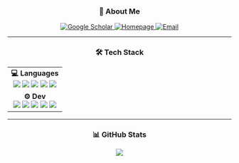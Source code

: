 <h3 align="center"> 🚀 About Me </h3>

<p align="center">
  <a href="https://scholar.google.com/citations?user=MyIS_8QAAAAJ&hl=zh-CN&oi=sra">
    <img alt="Google Scholar" src="https://img.shields.io/badge/Google&nbsp;Scholar-4285F4?style=for-the-badge&logo=google-scholar&logoColor=white">
  </a>
  <a href="https://ziyiwhat.github.io/">
    <img alt="Homepage" src="https://img.shields.io/badge/Homepage-181717?style=for-the-badge&logo=github">
  </a>
  <a href="mailto:ziyiwhat@gmail.com">
    <img alt="Email" src="https://img.shields.io/badge/Email-EA4335?style=for-the-badge&logo=gmail&logoColor=white">
  </a>
</p>

---

<h3 align="center"> 🛠 Tech Stack </h3>

<table align="center" border="0">
  <tr>
    <td align="center">
      <strong>💻 Languages</strong><br>
      <img src="https://img.shields.io/badge/Python-3776AB?style=for-the-badge&logo=python&logoColor=white">
      <img src="https://img.shields.io/badge/C++-00599C?style=for-the-badge&logo=c%2B%2B&logoColor=white">
      <img src="https://img.shields.io/badge/PHP-777BB4?style=for-the-badge&logo=php&logoColor=white">
      <img src="https://img.shields.io/badge/SQL-4479A1?style=for-the-badge&logo=mysql&logoColor=white">
      <img src="https://img.shields.io/badge/Rust-000000?style=for-the-badge&logo=rust&logoColor=white">
    </td>
  </tr>
<!--   <tr>
    <td align="center">
      <strong>🛢 Databases</strong><br>
      <img src="https://img.shields.io/badge/MySQL-4479A1?style=for-the-badge&logo=mysql&logoColor=white">
      <img src="https://img.shields.io/badge/GaussDB-47A248?style=for-the-badge&logo=mongodb&logoColor=white">
      <img src="https://img.shields.io/badge/openGauss-0052CC?style=for-the-badge&logo=postgresql&logoColor=white">
    </td>
  </tr> -->
  <tr>
    <td align="center">
      <strong>⚙️ Dev</strong><br>
      <img src="https://img.shields.io/badge/Linux-FCC624?style=for-the-badge&logo=linux&logoColor=black">
      <img src="https://img.shields.io/badge/Wireshark-1679A7?style=for-the-badge&logo=wireshark&logoColor=white">
      <img src="https://img.shields.io/badge/Docker-2496ED?style=for-the-badge&logo=docker&logoColor=white">
      <img src="https://img.shields.io/badge/LaTeX-008080?style=for-the-badge&logo=latex&logoColor=white">
      <img src="https://img.shields.io/badge/OpenPGP-008000?style=for-the-badge&logo=gnu-privacy-guard&logoColor=white">
    </td>
  </tr>
</table>

---

<h3 align="center"> 📊 GitHub Stats </h3>

<p align="center">
  <a href="https://github.com/ziyiwhat">
    <img src="https://github-readme-stats.vercel.app/api/top-langs/?username=ziyiwhat&layout=compact&theme=radical">
  </a>
</p>
